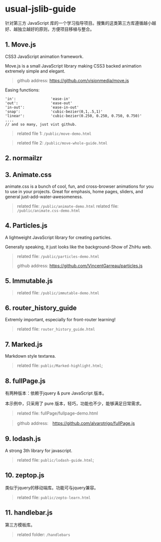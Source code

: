 # usual-jslib-guide
针对第三方 JavaScript 库的一个学习指导项目。搜集的这类第三方库遵循越小越好、越独立越好的原则，方便项目移植与整合。

## 1. Move.js
CSS3 JavaScript animation framework.

Move.js is a small JavaScript library making CSS3 backed animation extremely simple and elegant.

> github address: https://github.com/visionmedia/move.js

Easing functions:
```
'in':                'ease-in'
'out':               'ease-out'
'in-out':            'ease-in-out'
'snap':              'cubic-bezier(0,1,.5,1)'
'linear':            'cubic-bezier(0.250, 0.250, 0.750, 0.750)'
....
// and so many, just vist github.
```

> related file 1: `/public/move-demo.html`

> related file 2: `/public/move-whole-guide.html`

## 2. normailzr


## 3. Animate.css

animate.css is a bunch of cool, fun, and cross-browser animations for you to use in your projects. Great for emphasis, home pages, sliders, and general just-add-water-awesomeness.

> related file: `/public/animate-demo.html`
> related file: `/public/animate.css-demo.html`
## 4. Particles.js

A lightweight JavaScript library for creating particles.

Generally speaking, it just looks like the background-Show of ZhiHu web.

> related file: `/public/particles-demo.html`
>
> github address: https://github.com/VincentGarreau/particles.js

## 5. Immutable.js

> related file: `/public/immutable-demo.html`

## 6. router_history_guide

Extremly important, especially for front-router learning!

> related file: `router_history_guide.html`

## 7. Marked.js

Markdown style textarea.

> related file: `public/Marked-highlight.html`;

## 8. fullPage.js

有两种版本：依赖于jquery & pure JavaScript 版本。

本示例中，只采用了 pure 版本，轻巧，功能也不少，能够满足日常需求。

> related file: fullPage/fullpage-demo.html

> github address:　https://github.com/alvarotrigo/fullPage.js

## 9. lodash.js

A strong 3th library for javascript.

> related file: `public/lodash-guide.html`;

## 10. zeptop.js

类似于jquery的移动端库。功能可与jquery兼容。

> related file: `public/zepto-learn.html`

## 11. handlebar.js

第三方模板库。

> related folder: `/handlebars`
